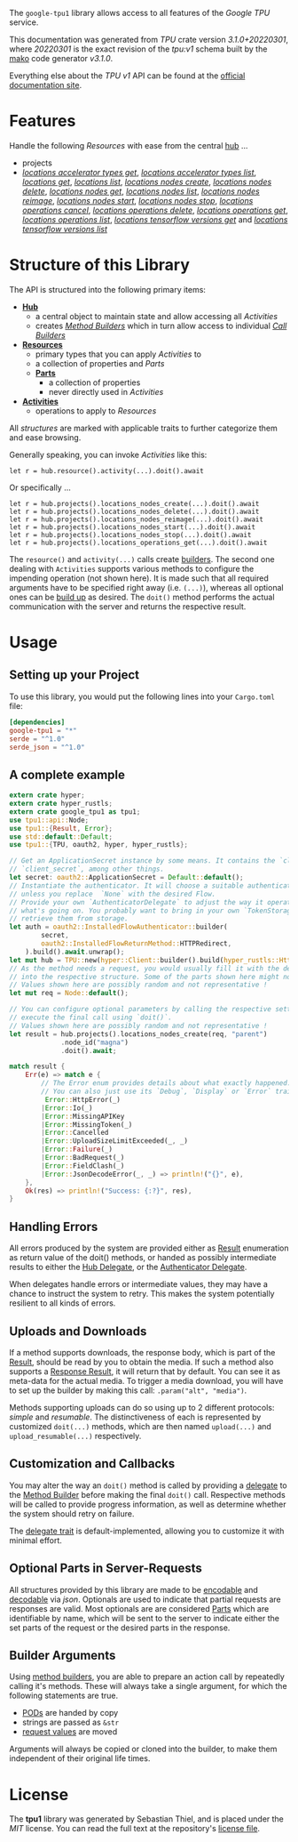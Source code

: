 <!---
DO NOT EDIT !
This file was generated automatically from 'src/mako/api/README.md.mako'
DO NOT EDIT !
-->
The `google-tpu1` library allows access to all features of the *Google TPU* service.

This documentation was generated from *TPU* crate version *3.1.0+20220301*, where *20220301* is the exact revision of the *tpu:v1* schema built by the [mako](http://www.makotemplates.org/) code generator *v3.1.0*.

Everything else about the *TPU* *v1* API can be found at the
[official documentation site](https://cloud.google.com/tpu/).
# Features

Handle the following *Resources* with ease from the central [hub](https://docs.rs/google-tpu1/3.1.0+20220301/google_tpu1/TPU) ... 

* projects
 * [*locations accelerator types get*](https://docs.rs/google-tpu1/3.1.0+20220301/google_tpu1/api::ProjectLocationAcceleratorTypeGetCall), [*locations accelerator types list*](https://docs.rs/google-tpu1/3.1.0+20220301/google_tpu1/api::ProjectLocationAcceleratorTypeListCall), [*locations get*](https://docs.rs/google-tpu1/3.1.0+20220301/google_tpu1/api::ProjectLocationGetCall), [*locations list*](https://docs.rs/google-tpu1/3.1.0+20220301/google_tpu1/api::ProjectLocationListCall), [*locations nodes create*](https://docs.rs/google-tpu1/3.1.0+20220301/google_tpu1/api::ProjectLocationNodeCreateCall), [*locations nodes delete*](https://docs.rs/google-tpu1/3.1.0+20220301/google_tpu1/api::ProjectLocationNodeDeleteCall), [*locations nodes get*](https://docs.rs/google-tpu1/3.1.0+20220301/google_tpu1/api::ProjectLocationNodeGetCall), [*locations nodes list*](https://docs.rs/google-tpu1/3.1.0+20220301/google_tpu1/api::ProjectLocationNodeListCall), [*locations nodes reimage*](https://docs.rs/google-tpu1/3.1.0+20220301/google_tpu1/api::ProjectLocationNodeReimageCall), [*locations nodes start*](https://docs.rs/google-tpu1/3.1.0+20220301/google_tpu1/api::ProjectLocationNodeStartCall), [*locations nodes stop*](https://docs.rs/google-tpu1/3.1.0+20220301/google_tpu1/api::ProjectLocationNodeStopCall), [*locations operations cancel*](https://docs.rs/google-tpu1/3.1.0+20220301/google_tpu1/api::ProjectLocationOperationCancelCall), [*locations operations delete*](https://docs.rs/google-tpu1/3.1.0+20220301/google_tpu1/api::ProjectLocationOperationDeleteCall), [*locations operations get*](https://docs.rs/google-tpu1/3.1.0+20220301/google_tpu1/api::ProjectLocationOperationGetCall), [*locations operations list*](https://docs.rs/google-tpu1/3.1.0+20220301/google_tpu1/api::ProjectLocationOperationListCall), [*locations tensorflow versions get*](https://docs.rs/google-tpu1/3.1.0+20220301/google_tpu1/api::ProjectLocationTensorflowVersionGetCall) and [*locations tensorflow versions list*](https://docs.rs/google-tpu1/3.1.0+20220301/google_tpu1/api::ProjectLocationTensorflowVersionListCall)




# Structure of this Library

The API is structured into the following primary items:

* **[Hub](https://docs.rs/google-tpu1/3.1.0+20220301/google_tpu1/TPU)**
    * a central object to maintain state and allow accessing all *Activities*
    * creates [*Method Builders*](https://docs.rs/google-tpu1/3.1.0+20220301/google_tpu1/client::MethodsBuilder) which in turn
      allow access to individual [*Call Builders*](https://docs.rs/google-tpu1/3.1.0+20220301/google_tpu1/client::CallBuilder)
* **[Resources](https://docs.rs/google-tpu1/3.1.0+20220301/google_tpu1/client::Resource)**
    * primary types that you can apply *Activities* to
    * a collection of properties and *Parts*
    * **[Parts](https://docs.rs/google-tpu1/3.1.0+20220301/google_tpu1/client::Part)**
        * a collection of properties
        * never directly used in *Activities*
* **[Activities](https://docs.rs/google-tpu1/3.1.0+20220301/google_tpu1/client::CallBuilder)**
    * operations to apply to *Resources*

All *structures* are marked with applicable traits to further categorize them and ease browsing.

Generally speaking, you can invoke *Activities* like this:

```Rust,ignore
let r = hub.resource().activity(...).doit().await
```

Or specifically ...

```ignore
let r = hub.projects().locations_nodes_create(...).doit().await
let r = hub.projects().locations_nodes_delete(...).doit().await
let r = hub.projects().locations_nodes_reimage(...).doit().await
let r = hub.projects().locations_nodes_start(...).doit().await
let r = hub.projects().locations_nodes_stop(...).doit().await
let r = hub.projects().locations_operations_get(...).doit().await
```

The `resource()` and `activity(...)` calls create [builders][builder-pattern]. The second one dealing with `Activities` 
supports various methods to configure the impending operation (not shown here). It is made such that all required arguments have to be 
specified right away (i.e. `(...)`), whereas all optional ones can be [build up][builder-pattern] as desired.
The `doit()` method performs the actual communication with the server and returns the respective result.

# Usage

## Setting up your Project

To use this library, you would put the following lines into your `Cargo.toml` file:

```toml
[dependencies]
google-tpu1 = "*"
serde = "^1.0"
serde_json = "^1.0"
```

## A complete example

```Rust
extern crate hyper;
extern crate hyper_rustls;
extern crate google_tpu1 as tpu1;
use tpu1::api::Node;
use tpu1::{Result, Error};
use std::default::Default;
use tpu1::{TPU, oauth2, hyper, hyper_rustls};

// Get an ApplicationSecret instance by some means. It contains the `client_id` and 
// `client_secret`, among other things.
let secret: oauth2::ApplicationSecret = Default::default();
// Instantiate the authenticator. It will choose a suitable authentication flow for you, 
// unless you replace  `None` with the desired Flow.
// Provide your own `AuthenticatorDelegate` to adjust the way it operates and get feedback about 
// what's going on. You probably want to bring in your own `TokenStorage` to persist tokens and
// retrieve them from storage.
let auth = oauth2::InstalledFlowAuthenticator::builder(
        secret,
        oauth2::InstalledFlowReturnMethod::HTTPRedirect,
    ).build().await.unwrap();
let mut hub = TPU::new(hyper::Client::builder().build(hyper_rustls::HttpsConnector::with_native_roots().https_or_http().enable_http1().enable_http2().build()), auth);
// As the method needs a request, you would usually fill it with the desired information
// into the respective structure. Some of the parts shown here might not be applicable !
// Values shown here are possibly random and not representative !
let mut req = Node::default();

// You can configure optional parameters by calling the respective setters at will, and
// execute the final call using `doit()`.
// Values shown here are possibly random and not representative !
let result = hub.projects().locations_nodes_create(req, "parent")
             .node_id("magna")
             .doit().await;

match result {
    Err(e) => match e {
        // The Error enum provides details about what exactly happened.
        // You can also just use its `Debug`, `Display` or `Error` traits
         Error::HttpError(_)
        |Error::Io(_)
        |Error::MissingAPIKey
        |Error::MissingToken(_)
        |Error::Cancelled
        |Error::UploadSizeLimitExceeded(_, _)
        |Error::Failure(_)
        |Error::BadRequest(_)
        |Error::FieldClash(_)
        |Error::JsonDecodeError(_, _) => println!("{}", e),
    },
    Ok(res) => println!("Success: {:?}", res),
}

```
## Handling Errors

All errors produced by the system are provided either as [Result](https://docs.rs/google-tpu1/3.1.0+20220301/google_tpu1/client::Result) enumeration as return value of
the doit() methods, or handed as possibly intermediate results to either the 
[Hub Delegate](https://docs.rs/google-tpu1/3.1.0+20220301/google_tpu1/client::Delegate), or the [Authenticator Delegate](https://docs.rs/yup-oauth2/*/yup_oauth2/trait.AuthenticatorDelegate.html).

When delegates handle errors or intermediate values, they may have a chance to instruct the system to retry. This 
makes the system potentially resilient to all kinds of errors.

## Uploads and Downloads
If a method supports downloads, the response body, which is part of the [Result](https://docs.rs/google-tpu1/3.1.0+20220301/google_tpu1/client::Result), should be
read by you to obtain the media.
If such a method also supports a [Response Result](https://docs.rs/google-tpu1/3.1.0+20220301/google_tpu1/client::ResponseResult), it will return that by default.
You can see it as meta-data for the actual media. To trigger a media download, you will have to set up the builder by making
this call: `.param("alt", "media")`.

Methods supporting uploads can do so using up to 2 different protocols: 
*simple* and *resumable*. The distinctiveness of each is represented by customized 
`doit(...)` methods, which are then named `upload(...)` and `upload_resumable(...)` respectively.

## Customization and Callbacks

You may alter the way an `doit()` method is called by providing a [delegate](https://docs.rs/google-tpu1/3.1.0+20220301/google_tpu1/client::Delegate) to the 
[Method Builder](https://docs.rs/google-tpu1/3.1.0+20220301/google_tpu1/client::CallBuilder) before making the final `doit()` call. 
Respective methods will be called to provide progress information, as well as determine whether the system should 
retry on failure.

The [delegate trait](https://docs.rs/google-tpu1/3.1.0+20220301/google_tpu1/client::Delegate) is default-implemented, allowing you to customize it with minimal effort.

## Optional Parts in Server-Requests

All structures provided by this library are made to be [encodable](https://docs.rs/google-tpu1/3.1.0+20220301/google_tpu1/client::RequestValue) and 
[decodable](https://docs.rs/google-tpu1/3.1.0+20220301/google_tpu1/client::ResponseResult) via *json*. Optionals are used to indicate that partial requests are responses 
are valid.
Most optionals are are considered [Parts](https://docs.rs/google-tpu1/3.1.0+20220301/google_tpu1/client::Part) which are identifiable by name, which will be sent to 
the server to indicate either the set parts of the request or the desired parts in the response.

## Builder Arguments

Using [method builders](https://docs.rs/google-tpu1/3.1.0+20220301/google_tpu1/client::CallBuilder), you are able to prepare an action call by repeatedly calling it's methods.
These will always take a single argument, for which the following statements are true.

* [PODs][wiki-pod] are handed by copy
* strings are passed as `&str`
* [request values](https://docs.rs/google-tpu1/3.1.0+20220301/google_tpu1/client::RequestValue) are moved

Arguments will always be copied or cloned into the builder, to make them independent of their original life times.

[wiki-pod]: http://en.wikipedia.org/wiki/Plain_old_data_structure
[builder-pattern]: http://en.wikipedia.org/wiki/Builder_pattern
[google-go-api]: https://github.com/google/google-api-go-client

# License
The **tpu1** library was generated by Sebastian Thiel, and is placed 
under the *MIT* license.
You can read the full text at the repository's [license file][repo-license].

[repo-license]: https://github.com/Byron/google-apis-rsblob/main/LICENSE.md
